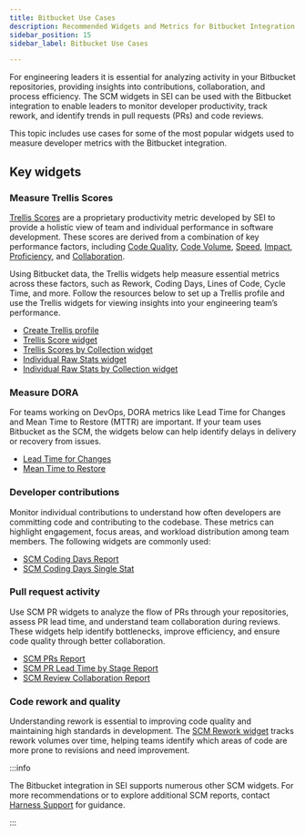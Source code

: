 ```yaml
---
title: Bitbucket Use Cases
description: Recommended Widgets and Metrics for Bitbucket Integration
sidebar_position: 15
sidebar_label: Bitbucket Use Cases

---
```


For engineering leaders it is essential for analyzing activity in your Bitbucket repositories, providing insights into contributions, collaboration, and process efficiency. The SCM widgets in SEI can be used with the Bitbucket integration to enable leaders to monitor developer productivity, track rework, and identify trends in pull requests (PRs) and code reviews.

This topic includes use cases for some of the most popular widgets used to measure developer metrics with the Bitbucket integration.

## Key widgets

### Measure Trellis Scores

[Trellis Scores](/docs/software-engineering-insights/analytics-and-reporting/productivity/trellis-scores/sei-trellis-scores-overview) are a proprietary productivity metric developed by SEI to provide a holistic view of team and individual performance in software development. These scores are derived from a combination of key performance factors, including [Code Quality](/docs/software-engineering-insights/analytics-and-reporting/productivity/trellis-scores/sei-trellis-scores-overview#quality), [Code Volume](/docs/software-engineering-insights/analytics-and-reporting/productivity/trellis-scores/sei-trellis-scores-overview#volume), [Speed](/docs/software-engineering-insights/analytics-and-reporting/productivity/trellis-scores/sei-trellis-scores-overview#speed), [Impact](/docs/software-engineering-insights/analytics-and-reporting/productivity/trellis-scores/sei-trellis-scores-overview#impact), [Proficiency](/docs/software-engineering-insights/analytics-and-reporting/productivity/trellis-scores/sei-trellis-scores-overview#proficiency), and [Collaboration](/docs/software-engineering-insights/analytics-and-reporting/productivity/trellis-scores/sei-trellis-scores-overview#leadership-and-collaboration).

Using Bitbucket data, the Trellis widgets help measure essential metrics across these factors, such as Rework, Coding Days, Lines of Code, Cycle Time, and more. Follow the resources below to set up a Trellis profile and use the Trellis widgets for viewing insights into your engineering team’s performance.

* [Create Trellis profile](/docs/software-engineering-insights/setup-sei/sei-profiles/trellis-profile)
* [Trellis Score widget](/docs/software-engineering-insights/analytics-and-reporting/productivity/trellis-scores/trellis-score-reports#trellis-score-report)
* [Trellis Scores by Collection widget](/docs/software-engineering-insights/analytics-and-reporting/productivity/trellis-scores/trellis-score-reports#trellis-score-by-collection)
* [Individual Raw Stats widget](/docs/software-engineering-insights/analytics-and-reporting/productivity/trellis-scores/trellis-score-reports#individual-raw-stats)
* [Individual Raw Stats by Collection widget](/docs/software-engineering-insights/analytics-and-reporting/productivity/trellis-scores/trellis-score-reports#raw-stats-by-collection)

### Measure DORA

For teams working on DevOps, DORA metrics like Lead Time for Changes and Mean Time to Restore (MTTR) are important. If your team uses Bitbucket as the SCM, the widgets below can help identify delays in delivery or recovery from issues.

* [Lead Time for Changes](/docs/software-engineering-insights/analytics-and-reporting/efficiency/dora-metrics/#lead-time-for-changes)
* [Mean Time to Restore](/docs/software-engineering-insights/analytics-and-reporting/efficiency/dora-metrics/#mean-time-to-restore-mttr)


### Developer contributions

Monitor individual contributions to understand how often developers are committing code and contributing to the codebase. These metrics can highlight engagement, focus areas, and workload distribution among team members. The following widgets are commonly used:

* [SCM Coding Days Report](/docs/software-engineering-insights/analytics-and-reporting/productivity/developer-insights#scm-coding-days-report)
* [SCM Coding Days Single Stat](/docs/software-engineering-insights/analytics-and-reporting/productivity/developer-insights#scm-coding-days-report)

### Pull request activity

Use SCM PR widgets to analyze the flow of PRs through your repositories, assess PR lead time, and understand team collaboration during reviews. These widgets help identify bottlenecks, improve efficiency, and ensure code quality through better collaboration.

* [SCM PRs Report](/docs/software-engineering-insights/analytics-and-reporting/productivity/developer-insights#scm-prs-report)
* [SCM PR Lead Time by Stage Report](/docs/software-engineering-insights/analytics-and-reporting/productivity/developer-insights#scm-pr-lead-time-by-stage-report)
* [SCM Review Collaboration Report](/docs/software-engineering-insights/analytics-and-reporting/productivity/developer-insights#scm-review-collaboration-report)

### Code rework and quality

Understanding rework is essential to improving code quality and maintaining high standards in development. The [SCM Rework widget](/docs/software-engineering-insights/analytics-and-reporting/productivity/developer-insights#scm-rework-report) tracks rework volumes over time, helping teams identify which areas of code are more prone to revisions and need improvement.

:::info

The Bitbucket integration in SEI supports numerous other SCM widgets. For more recommendations or to explore additional SCM reports, contact [Harness Support](/docs/software-engineering-insights/sei-support) for guidance.

:::